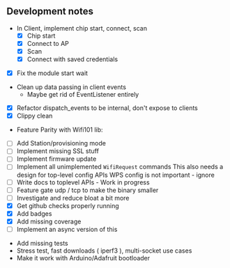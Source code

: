## Development notes

- In Client, implement chip start, connect, scan
    - [x] Chip start
    - [x] Connect to AP
    - [x] Scan
    - [x] Connect with saved credentials
- [x] Fix the module start wait
- Clean up data passing in client events
    - Maybe get rid of EventListener entirely
- [x] Refactor dispatch_events to be internal, don't expose to clients
- [x] Clippy clean
- Feature Parity with Wifi101 lib:
 - [ ] Add Station/provisioning mode
 - [ ] Implement missing SSL stuff
 - [ ] Implement firmware update
 - [ ] Implement all unimplemented `WifiRequest` commands
       This also needs a design for top-level config APIs
       WPS config is not important - ignore
- [ ] Write docs to toplevel APIs - Work in progress
- [ ] Feature gate udp / tcp to make the binary smaller
- [ ] Investigate and reduce bloat a bit more
- [x] Get github checks properly running
- [x] Add badges
- [x] Add missing coverage
- [ ] Implement an async version of this
- Add missing tests
- Stress test, fast downloads ( iperf3 ), multi-socket use cases
- Make it work with Arduino/Adafruit bootloader
